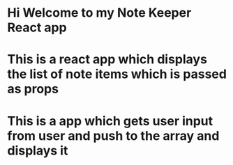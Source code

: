 # Hi Welcome to my Note Keeper React app 

# This is a react app which displays the list of note items which is passed as props
# This is a app which gets user input from user and push to the array and displays it
